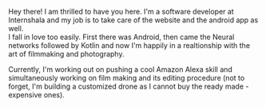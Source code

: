 Hey there! I am thrilled to have you here. I'm a software developer at Internshala and my job is to take care of the website and the android app as well.<br> I fall in love too easily. First there was Android, then came the Neural networks followed by Kotlin and now I'm happily in a realtionship with the art of filmmaking and photography.

Currently, I'm working out on pushing a cool Amazon Alexa skill and simultaneously working on film making and its editing procedure (not to forget, I'm building a customized drone as I cannot buy the ready made - expensive ones). 

